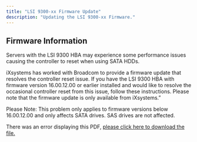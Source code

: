 ```yaml
---
title: "LSI 9300-xx Firmware Update"
description: "Updating the LSI 9300-xx Firmware."
---
```


## Firmware Information

Servers with the LSI 9300 HBA may experience some performance issues causing the controller to reset when
using SATA HDDs.

iXsystems has worked with Broadcom to provide a firmware update that resolves the controller reset issue. If
you have the LSI 9300 HBA with firmware version 16.00.12.00 or earlier installed and would like to resolve the
occasional controller reset from this issue, follow these instructions. Please note that the firmware update is
only available from iXsystems.”

Please Note: This problem only applies to firmware versions below 16.00.12.00 and only affects SATA drives.
SAS drives are not affected.

<object data="https://www.truenas.com/docs/pdf/Certified-Firmware-Update-2020-07-20.pdf" type="application/pdf" width="95%" height="1000">
  There was an error displaying this PDF, <a href="/pdf/Certified-Firmware-Update-2020-07-20.pdf">please click here to download the file.</a>
</object>
